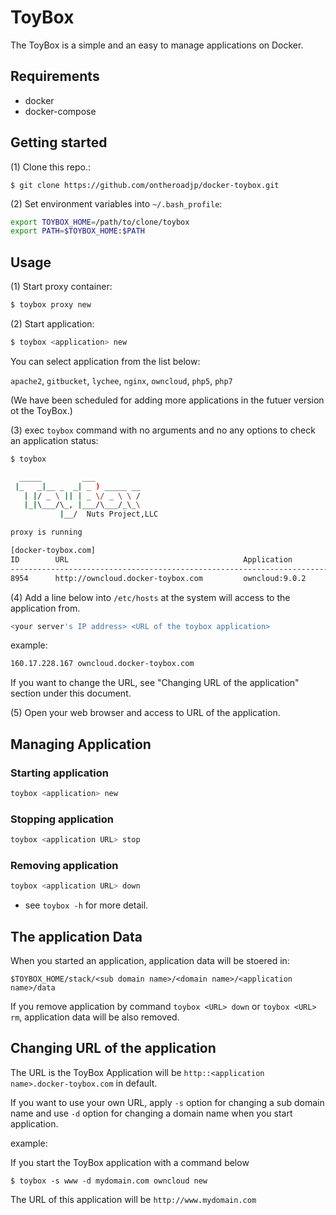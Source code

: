 # ToyBox 

The ToyBox is a simple and an easy to manage applications on Docker.

## Requirements

* docker
* docker-compose

## Getting started

(1) Clone this repo.:

```
$ git clone https://github.com/ontheroadjp/docker-toybox.git
```

(2) Set environment variables into ``~/.bash_profile``:

```bash
export TOYBOX_HOME=/path/to/clone/toybox
export PATH=$TOYBOX_HOME:$PATH
```

## Usage

(1) Start proxy container:

```bash
$ toybox proxy new
```

(2) Start application:

```bash
$ toybox <application> new
```

You can select application from the list below:

``apache2``, ``gitbucket``, ``lychee``, ``nginx``, ``owncloud``, ``php5``, ``php7``

(We have been scheduled for adding more applications in the futuer version ot the ToyBox.)


(3) exec ``toybox`` command with no arguments and no any options to check an application status:

```bash
$ toybox 

  _____         ___          
 |_   _|__ _  _| _ ) _____ __
   | |/ _ \ || | _ \/ _ \ \ /
   |_|\___/\_, |___/\___/_\_\
           |__/  Nuts Project,LLC

proxy is running   

[docker-toybox.com]
ID        URL                                       Application              Status
-------------------------------------------------------------------------------------
8954      http://owncloud.docker-toybox.com         owncloud:9.0.2           running
```

(4) Add a line below into  ``/etc/hosts`` at the system will access to the application from. 

```bash
<your server's IP address> <URL of the toybox application>
```

example:

```bash
160.17.228.167 owncloud.docker-toybox.com
```

If you want to change the URL, see "Changing URL of the application" section under this document.

(5) Open your web browser and access to URL of the application. 

## Managing Application

### Starting application

```bash
toybox <application> new
```

### Stopping application

```bash
toybox <application URL> stop
```

### Removing application

```bash
toybox <application URL> down
```

* see ``toybox -h`` for more detail.

## The application Data

When you started an application, application data will be stoered in:

``$TOYBOX_HOME/stack/<sub domain name>/<domain name>/<application name>/data``

If you remove application by command ``toybox <URL> down`` or ``toybox <URL> rm``, application data will be also removed.

## Changing URL of the application

The URL is the ToyBox Application will be ``http::<application name>.docker-toybox.com`` in default.

If you want to use your own URL, apply ``-s`` option for changing a sub domain name and use ``-d`` option for changing a domain name when you start application.

example:

If you start the ToyBox application with a command below

```
$ toybox -s www -d mydomain.com owncloud new
```

The URL of this application will be ``http://www.mydomain.com``

